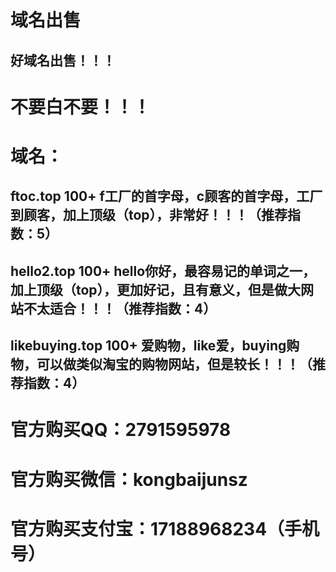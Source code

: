 # 域名出售

## 好域名出售！！！

# 不要白不要！！！

# 域名：

## ftoc.top          100+          f工厂的首字母，c顾客的首字母，工厂到顾客，加上顶级（top），非常好！！！（推荐指数：5）

## hello2.top          100+          hello你好，最容易记的单词之一，加上顶级（top），更加好记，且有意义，但是做大网站不太适合！！！（推荐指数：4）

## likebuying.top          100+          爱购物，like爱，buying购物，可以做类似淘宝的购物网站，但是较长！！！（推荐指数：4）


# 官方购买QQ：2791595978

# 官方购买微信：kongbaijunsz

# 官方购买支付宝：17188968234（手机号）
